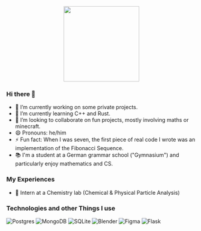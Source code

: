 <div id="header" align="center">
  <img src="https://avatars.githubusercontent.com/u/96118933?v=4" height="200px"><br>
  <img src="https://komarev.com/ghpvc/?username=jakobgraetz&style=flat-square&color=blue" alt=""/>
</div>

### Hi there 👋

- 🔭 I’m currently working on some private projects.
- 🌱 I’m currently learning C++ and Rust.
- 👯 I’m looking to collaborate on fun projects, mostly involving maths or minecraft.
- 😄 Pronouns: he/him
- ⚡ Fun fact: When I was seven, the first piece of real code I wrote was an implementation of the Fibonacci Sequence.
- 📚 I'm a student at a German grammar school ("Gymnasium") and particularly enjoy mathematics and CS.

### My Experiences

- 🧪 Intern at a Chemistry lab (Chemical & Physical Particle Analysis)

### Technologies and other Things I use
![Postgres](https://img.shields.io/badge/postgres-%23316192.svg?style=for-the-badge&logo=postgresql&logoColor=white)
![MongoDB](https://img.shields.io/badge/MongoDB-%234ea94b.svg?style=for-the-badge&logo=mongodb&logoColor=white)
![SQLite](https://img.shields.io/badge/sqlite-%2307405e.svg?style=for-the-badge&logo=sqlite&logoColor=white)
![Blender](https://img.shields.io/badge/blender-%23F5792A.svg?style=for-the-badge&logo=blender&logoColor=white)
![Figma](https://img.shields.io/badge/figma-%23F24E1E.svg?style=for-the-badge&logo=figma&logoColor=white)
![Flask](https://img.shields.io/badge/flask-%23000.svg?style=for-the-badge&logo=flask&logoColor=white)
<!-- - 💬 Ask me about maths -->
<!-- - 📫 How to reach me: just reach out on GitHub -->
<!--
**jakobgraetz/jakobgraetz** is a ✨ _special_ ✨ repository because its `README.md` (this file) appears on your GitHub profile.

Here are some ideas to get you started:

- 🔭 I’m currently working on ...
- 🌱 I’m currently learning ...
- 👯 I’m looking to collaborate on ...
- 🤔 I’m looking for help with ...
- 💬 Ask me about ...
- 📫 How to reach me: ...
- 😄 Pronouns: ...
- ⚡ Fun fact: ...
-->
